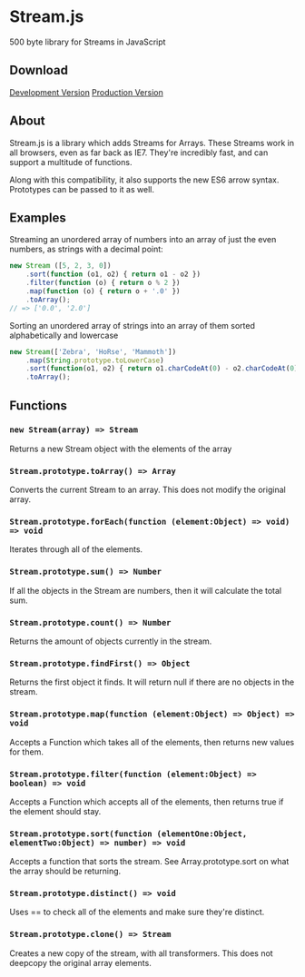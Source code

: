 # Stream.js
500 byte library for Streams in JavaScript

## Download

[Development Version](src/stream.js) [Production Version](src/stream.prod.min.js)

## About

Stream.js is a library which adds Streams for Arrays. These Streams work in all browsers, even as far back as IE7\. They're incredibly fast, and can support a multitude of functions.

Along with this compatibility, it also supports the new ES6 arrow syntax. Prototypes can be passed to it as well.

## Examples

Streaming an unordered array of numbers into an array of just the even numbers, as strings with a decimal point:

```javascript
new Stream ([5, 2, 3, 0])
    .sort(function (o1, o2) { return o1 - o2 })
    .filter(function (o) { return o % 2 })
    .map(function (o) { return o + '.0' })
    .toArray();
// => ['0.0', '2.0']
```

Sorting an unordered array of strings into an array of them sorted alphabetically and lowercase

```javascript
new Stream(['Zebra', 'HoRse', 'Mammoth'])
    .map(String.prototype.toLowerCase)
    .sort(function(o1, o2) { return o1.charCodeAt(0) - o2.charCodeAt(0) })
    .toArray();
```

## Functions

### `new Stream(array) => Stream`

Returns a new Stream object with the elements of the array

### `Stream.prototype.toArray() => Array`

Converts the current Stream to an array. This does not modify the original array.

### `Stream.prototype.forEach(function (element:Object) => void) => void`

Iterates through all of the elements.

### `Stream.prototype.sum() => Number`

If all the objects in the Stream are numbers, then it will calculate the total sum.

### `Stream.prototype.count() => Number`

Returns the amount of objects currently in the stream.

### `Stream.prototype.findFirst() => Object`

Returns the first object it finds. It will return null if there are no objects in the stream.

### `Stream.prototype.map(function (element:Object) => Object) => void`

Accepts a Function which takes all of the elements, then returns new values for them.

### `Stream.prototype.filter(function (element:Object) => boolean) => void`

Accepts a Function which accepts all of the elements, then returns true if the element should stay.

### `Stream.prototype.sort(function (elementOne:Object, elementTwo:Object) => number) => void`

Accepts a function that sorts the stream. See Array.prototype.sort on what the array should be returning.

### `Stream.prototype.distinct() => void`

Uses == to check all of the elements and make sure they're distinct.

### `Stream.prototype.clone() => Stream`

Creates a new copy of the stream, with all transformers. This does not deepcopy the original array elements.
